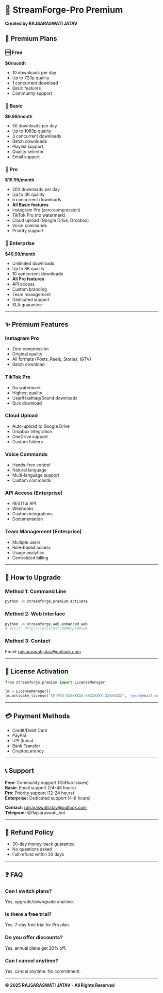 # 💎 StreamForge-Pro Premium

**Created by RAJSARASWATI JATAV**

## 🌟 Premium Plans

### 🆓 Free
**$0/month**
- 10 downloads per day
- Up to 720p quality
- 1 concurrent download
- Basic features
- Community support

### 💼 Basic
**$9.99/month**
- 50 downloads per day
- Up to 1080p quality
- 3 concurrent downloads
- Batch downloads
- Playlist support
- Quality selector
- Email support

### 🚀 Pro
**$19.99/month**
- 200 downloads per day
- Up to 4K quality
- 5 concurrent downloads
- **All Basic features**
- Instagram Pro (zero compression)
- TikTok Pro (no watermark)
- Cloud upload (Google Drive, Dropbox)
- Voice commands
- Priority support

### 🏢 Enterprise
**$49.99/month**
- Unlimited downloads
- Up to 8K quality
- 10 concurrent downloads
- **All Pro features**
- API access
- Custom branding
- Team management
- Dedicated support
- SLA guarantee

---

## ✨ Premium Features

### Instagram Pro
- Zero compression
- Original quality
- All formats (Posts, Reels, Stories, IGTV)
- Batch download

### TikTok Pro
- No watermark
- Highest quality
- User/Hashtag/Sound downloads
- Bulk download

### Cloud Upload
- Auto-upload to Google Drive
- Dropbox integration
- OneDrive support
- Custom folders

### Voice Commands
- Hands-free control
- Natural language
- Multi-language support
- Custom commands

### API Access (Enterprise)
- RESTful API
- Webhooks
- Custom integrations
- Documentation

### Team Management (Enterprise)
- Multiple users
- Role-based access
- Usage analytics
- Centralized billing

---

## 🎯 How to Upgrade

### Method 1: Command Line
```bash
python -m streamforge.premium.activate
```

### Method 2: Web Interface
```bash
python -m streamforge.web.enhanced_web
# Visit: http://localhost:8000/premium
```

### Method 3: Contact
Email: rajsaraswatijatav@outlook.com

---

## 🔑 License Activation

```python
from streamforge.premium import LicenseManager

lm = LicenseManager()
lm.activate_license('SF-PRO-XXXXXXXX-XXXXXXXX-XXXXXXXX', 'your@email.com')
```

---

## 💳 Payment Methods

- Credit/Debit Card
- PayPal
- UPI (India)
- Bank Transfer
- Cryptocurrency

---

## 📞 Support

**Free:** Community support (GitHub Issues)  
**Basic:** Email support (24-48 hours)  
**Pro:** Priority support (12-24 hours)  
**Enterprise:** Dedicated support (4-8 hours)

**Contact:** rajsaraswatijatav@outlook.com  
**Telegram:** @Rajsaraswati_bot

---

## 🔄 Refund Policy

- 30-day money-back guarantee
- No questions asked
- Full refund within 30 days

---

## ❓ FAQ

### Can I switch plans?
Yes, upgrade/downgrade anytime.

### Is there a free trial?
Yes, 7-day free trial for Pro plan.

### Do you offer discounts?
Yes, annual plans get 20% off.

### Can I cancel anytime?
Yes, cancel anytime. No commitment.

---

**© 2025 RAJSARASWATI JATAV - All Rights Reserved**
